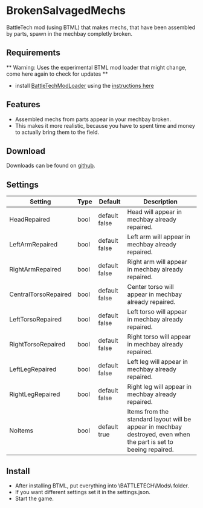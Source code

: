 # BrokenSalvagedMechs
BattleTech mod (using BTML) that makes mechs, that have been assembled by parts, spawn in the mechbay completly broken.

## Requirements
** Warning: Uses the experimental BTML mod loader that might change, come here again to check for updates **

* install [BattleTechModLoader](https://github.com/Mpstark/BattleTechModLoader/releases) using the [instructions here](https://github.com/Mpstark/BattleTechModLoader)

## Features
- Assembled mechs from parts appear in your mechbay broken.
- This makes it more realistic, because you have to spent time and money to actually bring them to the field.

## Download

Downloads can be found on [github](https://github.com/Morphyum/BrokenSalvagedMechs/releases).

## Settings
Setting | Type | Default | Description
--- | --- | --- | ---
HeadRepaired | bool | default false | Head will appear in mechbay already repaired.
LeftArmRepaired | bool | default false | Left arm will appear in mechbay already repaired.
RightArmRepaired | bool | default false | Right arm will appear in mechbay already repaired.
CentralTorsoRepaired | bool | default false | Center torso will appear in mechbay already repaired.
LeftTorsoRepaired | bool | default false | Left torso will appear in mechbay already repaired.
RightTorsoRepaired | bool | default false | Right torso will appear in mechbay already repaired.
LeftLegRepaired | bool | default false | Left leg will appear in mechbay already repaired.
RightLegRepaired | bool | default false | Right leg will appear in mechbay already repaired.
NoItems | bool | default true | Items from the standard layout will be appear in mechbay destroyed, even when the part is set to beeing repaired.
    
## Install
- After installing BTML, put  everything into \BATTLETECH\Mods\ folder.
- If you want different settings set it in the settings.json.
- Start the game.
